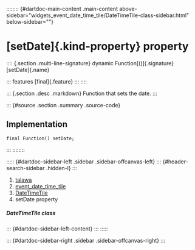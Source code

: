 :::::::: {#dartdoc-main-content .main-content above-sidebar="widgets_event_date_time_tile/DateTimeTile-class-sidebar.html" below-sidebar=""}
<div>

# [setDate]{.kind-property} property

</div>

:::: {.section .multi-line-signature}
dynamic Function[()]{.signature} [setDate]{.name}

::: features
[final]{.feature}
:::
::::

::: {.section .desc .markdown}
Function that sets the date.
:::

::: {#source .section .summary .source-code}
## Implementation

``` language-dart
final Function() setDate;
```
:::
::::::::

::::: {#dartdoc-sidebar-left .sidebar .sidebar-offcanvas-left}
::: {#header-search-sidebar .hidden-l}
:::

1.  [talawa](../../index.html)
2.  [event_date_time_tile](../../widgets_event_date_time_tile/)
3.  [DateTimeTile](../../widgets_event_date_time_tile/DateTimeTile-class.html)
4.  setDate property

##### DateTimeTile class

::: {#dartdoc-sidebar-left-content}
:::
:::::

::: {#dartdoc-sidebar-right .sidebar .sidebar-offcanvas-right}
:::
